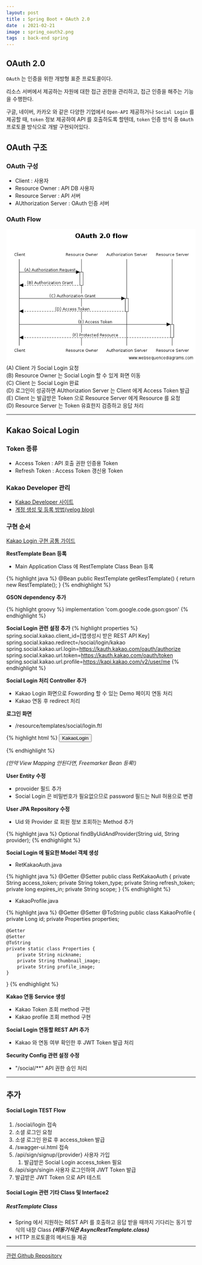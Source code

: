 ```yaml
---
layout: post
title : Spring Boot + OAuth 2.0
date  : 2021-02-21
image : spring_oauth2.png
tags  : back-end spring
---
```


## OAuth 2.0
`OAuth` 는 인증을 위한 개방형 표준 프로토콜이다.

리소스 서버에서 제공하는 자원에 대한 접근 권한을 관리하고, 접근 인증을 해주는 기능을 수행한다.

구글, 네이버, 카카오 와 같은 다양한 기업에서 `Open-API` 제공하거나 `Social Login` 를 제공할 때, `token` 정보 제공하여 API 를 호출하도록 할텐데, `token` 인증 방식 중 `OAuth` 프로토콜 방식으로 개발 구현되어있다.

## OAuth 구조
### OAuth 구성
* Client : 사용자
* Resource Owner : API DB 사용자
* Resource Server : API 서버
* AUthorization Server : OAuth 인증 서버

### OAuth Flow
![OAuth Flow](/images/25238637583547EC0A.png)
<br>
(A) Client 가 Social Login 요청<br>
(B) Resource Owner 는 Social Login 할 수 있게 화면 이동<br>
(C) Client 는 Social Login 완료<br>
(D) 로그인이 성공하면 AUthorization Server 는 Client 에게 Access Token 발급<br>
(E) Client 는 발급받은 Token 으로 Resource Server 에게 Resource 를 요청<br>
(D) Resource Server 는 Token 유효한지 검증하고 응답 처리<br>

---

## Kakao Soical Login
### Token 종류
* Access Token : API 호출 권한 인증용 Token
* Refresh Token : Access Token 갱신용 Token

### Kakao Developer 관리
* [Kakao Developer 사이트](https://developers.kakao.com/)
* [계정 생성 및 등록 방법(velog blog)](https://velog.io/@magnoliarfsit/%EA%B7%B8%EB%A3%B9%ED%94%84%EB%A1%9C%EC%A0%9D%ED%8A%B8-%ED%94%84%EB%A6%BD-%EB%93%A4%EC%96%B4%EA%B0%80%EA%B8%B0-%EC%A0%84%EC%97%90-1)

### 구현 순서
[Kakao Login 구현 공통 가이드](https://developers.kakao.com/docs/latest/ko/kakaologin/common)

**RestTemplate Bean 등록**
* Main Application Class 에 RestTemplate Class Bean 등록

{% highlight java %}
@Bean
public RestTemplate getRestTemplate() { return new RestTemplate(); }
{% endhighlight %}

**GSON dependency 추가**

{% highlight groovy %}
implementation 'com.google.code.gson:gson'
{% endhighlight %}

**Social Login 관련 설정 추가**
{% highlight properties %}
spring.social.kakao.client_id=[앱생성시 받은 REST API Key]
spring.social.kakao.redirect=/social/login/kakao
spring.social.kakao.url.login=https://kauth.kakao.com/oauth/authorize
spring.social.kakao.url.token=https://kauth.kakao.com/oauth/token
spring.social.kakao.url.profile=https://kapi.kakao.com/v2/user/me
{% endhighlight %}

**Social Login 처리 Controller 추가**
* Kakao Login 화면으로 Fowording 할 수 있는 Demo 페이지 연동 처리
* Kakao 연동 후 redirect 처리

**로그인 화면**
* /resource/templates/social/login.ftl

{% highlight html %}
<button onclick="popupKakaoLogin()">KakaoLogin</button>
<script>
    function popupKakaoLogin() {
        window.open('${loginUrl}', 'popupKakaoLogin', 'width=700,height=500,scrollbars=0,toolbar=0,menubar=no');
    }
</script>
{% endhighlight %}

*(만약 View Mapping 안된다면, Freemarker Bean 등록!)*

**User Entity 수정**
* provoider 필드 추가
* Social Login 은 비밀번호가 필요없으므로 password 필드는 Null 허용으로 변경

**User JPA Repository 수정**
* Uid 와 Provider 로 회원 정보 조회하는 Method 추가

{% highlight java %}
Optional<User> findByUidAndProvider(String uid, String provider);
{% endhighlight %}

**Social Login 에 필요한 Model 객체 생성**
* RetKakaoAuth.java

{% highlight java %}
@Getter
@Setter
public class RetKakaoAuth {
    private String access_token;
    private String token_type;
    private String refresh_token;
    private long expires_in;
    private String scope;
}
{% endhighlight %}

* KakaoProfile.java

{% highlight java %}
@Getter
@Setter
@ToString
public class KakaoProfile {
    private Long id;
    private Properties properties;

    @Getter
    @Setter
    @ToString
    private static class Properties {
        private String nickname;
        private String thumbnail_image;
        private String profile_image;
    }
}
{% endhighlight %}

**Kakao 연동 Service 생성**
* Kakao Token 조회 method 구현
* Kakao profile 조회 method 구현

**Social Login 연동할 REST API 추가**
* Kakao 와 연동 여부 확인한 후 JWT Token 발급 처리

**Security Config 관련 설정 수정**
* "/social/**" API 권한 승인 처리

---

## 추가
#### Social Login TEST Flow
1. /social/login 접속
1. 소셜 로그인 요청
1. 소셜 로그인 완료 후 access_token 발급
1. /swagger-ui.html 접속
1. /api/sign/signup/{provider} 사용자 가입
    1. 발급받은 Social Login access_token 필요
1. /api/sign/singin 사용자 로그인하여 JWT Token 발급
1. 발급받은 JWT Token 으로 API 테스트

#### Social Login 관련 기타 Class 및 Interface2
##### RestTemplate Class
* Spring 에서 지원하는 REST API 를 호출하고 응답 받을 때까지 기다리는 동기 방식의 내장 Class ***(비동기식은 AsyncRestTemplate.class)***
* HTTP 프로토콜의 메서드들 제공

---

[관련 Github Repository](https://github.com/JiYoonKimjimmy/demo-rest-api)
